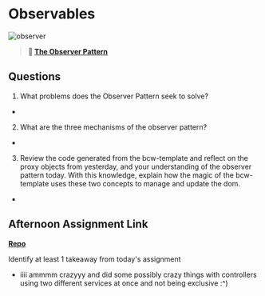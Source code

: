 # Observables

![observer](https://bcw.blob.core.windows.net/public/img/journals/8014045611652045)

> **📖 [The Observer Pattern](https://codeworksacademy.com/fs-student-guide/resources/wk3/04-Observer-Pattern)**

## Questions

1. What problems does the Observer Pattern seek to solve?

- 

2. What are the three mechanisms of the observer pattern?

- 

3. Review the code generated from the bcw-template and reflect on the proxy objects from yesterday, and your understanding of the observer pattern today. With this knowledge, explain how the magic of the bcw-template uses these two concepts to manage and update the dom.

- 

## Afternoon Assignment Link

**[Repo](https://github.com/TheOneTrueRy/fruitysalad)**

Identify at least 1 takeaway from today's assignment

- iiii ammmm crazyyy and did some possibly crazy things with controllers using two different services at once and not being exclusive :^)

